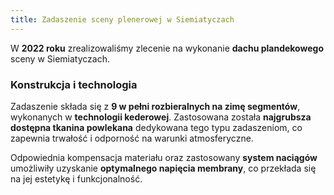 ```yaml
---
title: Zadaszenie sceny plenerowej w Siemiatyczach
---
```


W **2022 roku** zrealizowaliśmy zlecenie na wykonanie **dachu plandekowego**
sceny w Siemiatyczach.

### Konstrukcja i technologia

Zadaszenie składa się z **9 w pełni rozbieralnych na zimę segmentów**,
wykonanych w **technologii kederowej**. Zastosowana została **najgrubsza
dostępna tkanina powlekana** dedykowana tego typu zadaszeniom, co zapewnia
trwałość i odporność na warunki atmosferyczne.

Odpowiednia kompensacja materiału oraz zastosowany **system naciągów**
umożliwiły uzyskanie **optymalnego napięcia membrany**, co przekłada się na jej
estetykę i funkcjonalność.
